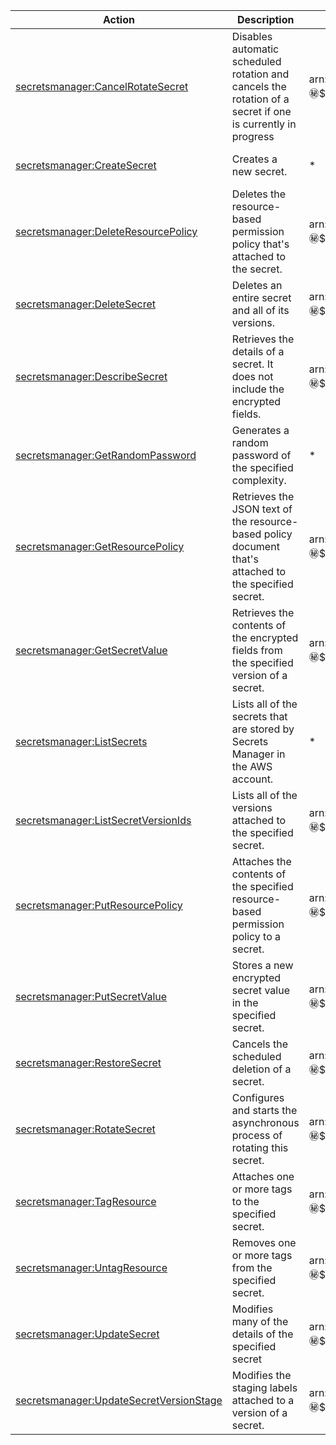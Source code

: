| Action | Description | Resource | Condition |
| --- | --- | --- | --- |
| [secretsmanager:CancelRotateSecret](http://docs.aws.amazon.com/secretsmanager/latest/apireference/API_CancelRotateSecret.html) | Disables automatic scheduled rotation and cancels the rotation of a secret if one is currently in progress |  arn:aws:secretsmanager:$region:$account:secret:$secret_name  |  secretsmanager:SecretId, secretsmanager:AllowRotationLambdaArn, secretsmanager:ResourceTag/$tag-key |
| [secretsmanager:CreateSecret](http://docs.aws.amazon.com/secretsmanager/latest/apireference/API_CreateSecret.html) | Creates a new secret. | * | secretsmanager:Name, secretsmanager:Description, secretsmanager:KmsKeyId |
| [secretsmanager:DeleteResourcePolicy](http://docs.aws.amazon.com/secretsmanager/latest/apireference/API_DeleteResourcePolicy.html) | Deletes the resource-based permission policy that's attached to the secret. |arn:aws:secretsmanager:$region:$account:secret:$secret_name |  secretsmanager:SecretId, secretsmanager:AllowRotationLambdaArn, secretsmanager:ResourceTag/$tag-key |
| [secretsmanager:DeleteSecret](http://docs.aws.amazon.com/secretsmanager/latest/apireference/API_DeleteSecret.html) | Deletes an entire secret and all of its versions. |  arn:aws:secretsmanager:$region:$account:secret:$secret_name  |  secretsmanager:SecretId, secretsmanager:AllowRotationLambdaArn, secretsmanager:ResourceTag/$tag-key |
| [secretsmanager:DescribeSecret](http://docs.aws.amazon.com/secretsmanager/latest/apireference/API_DescribeSecret.html) | Retrieves the details of a secret. It does not include the encrypted fields. |  arn:aws:secretsmanager:$region:$account:secret:$secret_name  |  secretsmanager:SecretId, secretsmanager:AllowRotationLambdaArn, secretsmanager:RecoveryWindowInDays, secretsmanager:ForceDeleteWithoutRecovery, secretsmanager:ResourceTag/$tag-key |
| [secretsmanager:GetRandomPassword](http://docs.aws.amazon.com/secretsmanager/latest/apireference/API_GetRandomPassword.html) | Generates a random password of the specified complexity. | * | - |
| [secretsmanager:GetResourcePolicy](http://docs.aws.amazon.com/secretsmanager/latest/apireference/API_GetResourcePolicy.html) | Retrieves the JSON text of the resource-based policy document that's attached to the specified secret. |arn:aws:secretsmanager:$region:$account:secret:$secret_name | secretsmanager:SecretId, secretsmanager:AllowRotationLambdaArn, secretsmanager:ResourceTag/$tag-key |
| [secretsmanager:GetSecretValue](http://docs.aws.amazon.com/secretsmanager/latest/apireference/API_GetSecretValue.html) | Retrieves the contents of the encrypted fields from the specified version of a secret. |  arn:aws:secretsmanager:$region:$account:secret:$secret_name  |  secretsmanager:SecretId, secretsmanager:VersionId, secretsmanager:VersionStage, secretsmanager:AllowRotationLambdaArn, secretsmanager:ResourceTag/$tag-key |
| [secretsmanager:ListSecrets](http://docs.aws.amazon.com/secretsmanager/latest/apireference/API_ListSecrets.html) | Lists all of the secrets that are stored by Secrets Manager in the AWS account. | * | - |
| [secretsmanager:ListSecretVersionIds](http://docs.aws.amazon.com/secretsmanager/latest/apireference/API_ListSecretVersionIds.html) | Lists all of the versions attached to the specified secret. |  arn:aws:secretsmanager:$region:$account:secret:$secret_name  |  secretsmanager:SecretId, secretsmanager:AllowRotationLambdaArn, secretsmanager:ResourceTag/$tag-key |
| [secretsmanager:PutResourcePolicy](http://docs.aws.amazon.com/secretsmanager/latest/apireference/API_PutResourcePolicy.html) | Attaches the contents of the specified resource-based permission policy to a secret. |  arn:aws:secretsmanager:$region:$account:secret:$secret_name  |  secretsmanager:SecretId, secretsmanager:AllowRotationLambdaArn, secretsmanager:ResourceTag/$tag-key |
| [secretsmanager:PutSecretValue](http://docs.aws.amazon.com/secretsmanager/latest/apireference/API_PutSecretValue.html) | Stores a new encrypted secret value in the specified secret. |  arn:aws:secretsmanager:$region:$account:secret:$secret_name  |  secretsmanager:SecretId |
| [secretsmanager:RestoreSecret](http://docs.aws.amazon.com/secretsmanager/latest/apireference/API_RestoreSecret.html) | Cancels the scheduled deletion of a secret. |  arn:aws:secretsmanager:$region:$account:secret:$secret_name  |  secretsmanager:SecretId, secretsmanager:AllowRotationLambdaArn, secretsmanager:ResourceTag/$tag-key |
| [secretsmanager:RotateSecret](http://docs.aws.amazon.com/secretsmanager/latest/apireference/API_RotateSecret.html) | Configures and starts the asynchronous process of rotating this secret. |  arn:aws:secretsmanager:$region:$account:secret:$secret_name  |  secretsmanager:SecretId, secretsmanager:RotationLambdaArn, secretsmanager:AllowRotationLambdaArn, secretsmanager:ResourceTag/$tag-key |
| [secretsmanager:TagResource](http://docs.aws.amazon.com/secretsmanager/latest/apireference/API_TagResource.html) | Attaches one or more tags to the specified secret. |  arn:aws:secretsmanager:$region:$account:secret:$secret_name  |  secretsmanager:SecretId, secretsmanager:AllowRotationLambdaArn, secretsmanager:ResourceTag/$tag-key |
| [secretsmanager:UntagResource](http://docs.aws.amazon.com/secretsmanager/latest/apireference/API_UntagResource.html) | Removes one or more tags from the specified secret. |  arn:aws:secretsmanager:$region:$account:secret:$secret_name  |  secretsmanager:SecretId, secretsmanager:AllowRotationLambdaArn, secretsmanager:ResourceTag/$tag-key |
| [secretsmanager:UpdateSecret](http://docs.aws.amazon.com/secretsmanager/latest/apireference/API_UpdateSecret.html) | Modifies many of the details of the specified secret |  arn:aws:secretsmanager:$region:$account:secret:$secret_name  |  secretsmanager:SecretId, secretsmanager:Description, secretsmanager:KmsKeyId, secretsmanager:AllowRotationLambdaArn, secretsmanager:ResourceTag/$tag-key |
| [secretsmanager:UpdateSecretVersionStage](http://docs.aws.amazon.com/secretsmanager/latest/apireference/API_UpdateSecretVersionStage.html) | Modifies the staging labels attached to a version of a secret. |  arn:aws:secretsmanager:$region:$account:secret:$secret_name  |  secretsmanager:SecretId, secretsmanager:VersionStage, secretsmanager:AllowRotationLambdaArn, secretsmanager:ResourceTag/$tag-key |
